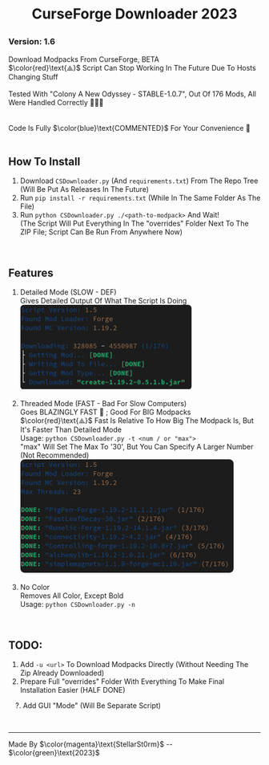 # <p align="center">CurseForge Downloader 2023</p>

### Version: 1.6
Download Modpacks From CurseForge, BETA
<br>
$\color{red}\text{⟁}$ Script Can Stop Working In The Future Due To Hosts Changing Stuff
<br>
<br>
Tested With "Colony A New Odyssey - STABLE-1.0.7", Out Of 176 Mods, All Were Handled Correctly 🥳🥳🥳
<br>
<br>
<br>
Code Is Fully $\color{blue}\text{COMMENTED}$ For Your Convenience 🚀
<br>
<br>

## How To Install
1. Download `CSDownloader.py` (And `requirements.txt`) From The Repo Tree (Will Be Put As Releases In The Future)
2. Run `pip install -r requirements.txt` (While In The Same Folder As The File)
3. Run `python CSDownloader.py ./<path-to-modpack>` And Wait!
   <br>(The Script Will Put Everything In The "overrides" Folder Next To The ZIP File; Script Can Be Run From Anywhere Now)

<br>

## Features
   1. Detailed Mode (SLOW - DEF)
      <br>Gives Detailed Output Of What The Script Is Doing
      <br>![DetailedMode](https://github.com/StellarSt0rm/CurseForgeDownloader2023/blob/b2ab628dab5f163cb7f609a015f3b2c408b4e312/README-RES/DetailedM.png)
      <br>
      <br>
   2. Threaded Mode (FAST - Bad For Slow Computers)
      <br>Goes BLAZINGLY FAST 🚀 ; Good For BIG Modpacks
      <br>$\color{red}\text{⟁}$ Fast Is Relative To How Big The Modpack Is, But It's Faster Than Detailed Mode
      <br>Usage: `python CSDownloader.py -t <num / or "max">`
      <br>"max" Will Set The Max To '30', But You Can Specify A Larger Number (Not Recommended)
      <br>![ThreadedMode](https://github.com/StellarSt0rm/CurseForgeDownloader2023/blob/b2ab628dab5f163cb7f609a015f3b2c408b4e312/README-RES/ThreadedM.png)
      <br>
      <br>
   3. No Color
      <br>Removes All Color, Except Bold
      <br>Usage: `python CSDownloader.py -n`
   
<br>

## TODO:
   1. Add `-u <url>` To Download Modpacks Directly (Without Needing The Zip Already Downloaded)
   2. Prepare Full "overrides" Folder With Everything To Make Final Installation Easier (HALF DONE)
      
    ?. Add GUI "Mode" (Will Be Separate Script)

<br>

---
Made By $\color{magenta}\text{StellarSt0rm}$ -- $\color{green}\text{2023}$
